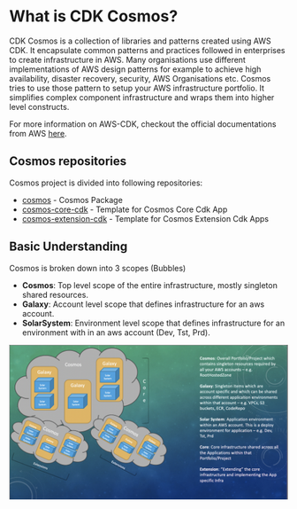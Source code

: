 # What is CDK Cosmos?

CDK Cosmos is a collection of libraries and patterns created using AWS CDK. It encapsulate common patterns and practices followed in enterprises to create infrastructure in AWS. Many organisations use different implementations of AWS design patterns for example to achieve high availability, disaster recovery, security, AWS Organisations etc. Cosmos tries to use those pattern to setup your AWS infrastructure portfolio. It simplifies complex component infrastructure and wraps them into higher level constructs.

For more information on AWS-CDK, checkout the official documentations from AWS [here](https://docs.aws.amazon.com/cdk/latest/guide/home.html).

## Cosmos repositories

Cosmos project is divided into following repositories:

- [cosmos](https://github.com/cdk-cosmos/cosmos) - Cosmos Package
- [cosmos-core-cdk](https://github.com/cdk-cosmos/cosmos-core-cdk) - Template for Cosmos Core Cdk App
- [cosmos-extension-cdk](https://github.com/cdk-cosmos/cosmos-extension-cdk) - Template for Cosmos Extension Cdk Apps

## Basic Understanding

Cosmos is broken down into 3 scopes (Bubbles)

- **Cosmos**: Top level scope of the entire infrastructure, mostly singleton shared resources.
- **Galaxy**: Account level scope that defines infrastructure for an aws account.
- **SolarSystem**: Environment level scope that defines infrastructure for an environment with in an aws account (Dev, Tst, Prd).

![cosmos_img](cosmos_overview.png)
